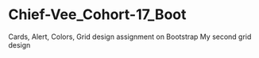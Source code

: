 # Chief-Vee_Cohort-17_Boot
Cards, Alert, Colors, Grid design assignment on Bootstrap
My second grid design
